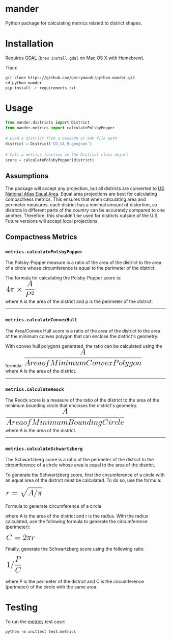 # mander
Python package for calculating metrics related to district shapes.

# Installation

Requires [GDAL](http://www.gdal.org/) (`brew install gdal` on Mac OS X with Homebrew).

Then:
```
git clone https://github.com/gerrymandr/python-mander.git
cd python-mander
pip install -r requirements.txt
```

# Usage

```python
from mander.districts import District
from mander.metrics import calculatePolsbyPopper

# Load a district from a GeoJSON or SHP file path
district = District('CD_CA_9.geojson')

# Call a metrics function on the District class object
score = calculatePolsbyPopper(district)
```
## Assumptions
The package will accept any projection, but all districts are converted to [US National Atlas Equal Area](http://spatialreference.org/ref/epsg/2163/). Equal area projections are best for calculating compactness metrics. This ensures that when calculating area and perimeter measures, each district has a minimal amount of distortion, so districts in different parts of the country can be accurately compared to one another. Therefore, this shouldn't be used for districts outside of the U.S. Future versions will accept local projections.

## Compactness Metrics

### `metrics.calculatePolsbyPopper`
The Polsby-Popper measure is a ratio of the area of the district to the area of a circle whose circumference is equal to the perimeter of the district.

The formula for calculating the Polsby-Popper score is:  
![polsby popper formula](https://github.com/cicero-data/compactness-stats/raw/master/img/polsby-popper-formula.png)  
where A is the area of the district and p is the perimeter of the district.

---

### `metrics.calculateConvexHull`
The Area/Convex Hull score is a ratio of the area of the district to the area of the minimum convex polygon that can enclose the district's geometry.  

With convex hull polygons generated, the ratio can be calculated using the formula:
![convexhull formula](https://github.com/cicero-data/compactness-stats/raw/master/img/convexhull-formula.png)  
where A is the area of the district.

---

### `metrics.calculateReock`
The Reock score is a measure of the ratio of the district to the area of the minimum bounding circle that encloses the district's geometry.  
![reock formula](https://github.com/cicero-data/compactness-stats/raw/master/img/reock-formula.png)  
where A is the area of the district.

---

### `metrics.calculateSchwartzberg`
The Schwartzberg score is a ratio of the perimeter of the district to the circumference of a circle whose area is equal to the area of the district.

To generate the Schwartzberg score, first the circumference of a circle with an equal area of the district must be calculated. To do so, use the formula:

![schwartzberg formula 1](https://github.com/cicero-data/compactness-stats/raw/master/img/schwartzberg-formula-1.png)

Formula to generate circumference of a circle

where A is the area of the district and r is the radius. With the radius calculated, use the following formula to generate the circumference (perimeter):

![schwartzberg formula 2](https://github.com/cicero-data/compactness-stats/raw/master/img/schwartzberg-formula-2.png)

Finally, generate the Schwartzberg score using the following ratio:

![schwartzberg formula 3](https://github.com/cicero-data/compactness-stats/raw/master/img/schwartzberg-formula-3.png?raw=true)

where P is the perimeter of the district and C is the circumference (perimeter) of the circle with the same area.

# Testing

To run the [metrics](test/metrics.py) test case:

```
python -m unittest test.metrics
```

